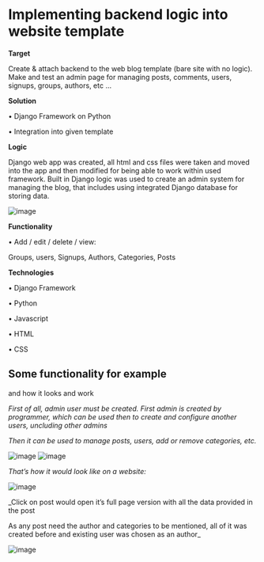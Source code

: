 # Implementing backend logic into website template

**Target**

Create & attach backend to the web blog template (bare site with no logic). Make and test an 
admin page for managing posts, comments, users, signups, groups, authors, etc …

**Solution**

• Django Framework on 
Python

• Integration into given
template

**Logic**

Django web app was created, all html and 
css files were taken and moved into the 
app and then modified for being able to 
work within used framework.
Built in Django logic was used to create an 
admin system for managing the blog, that 
includes using integrated Django database 
for storing data.

![image](https://github.com/yankee-co/Online-Blog-Web-App/assets/72886859/a587546f-2c2c-4d57-96bb-31e4f0c17851)

**Functionality**

• Add / edit / delete / view:

Groups, users, Signups, Authors,
Categories, Posts

**Technologies**

• Django Framework

• Python

• Javascript

• HTML

• CSS

## Some functionality for example
and how it looks and work

_First of all, admin user must be 
created. First admin is created by 
programmer, which can be used then 
to create and configure another 
users, uncluding other admins_

_Then it can be used to manage posts, users, add or remove categories, etc._

![image](https://github.com/yankee-co/Online-Blog-Web-App/assets/72886859/1f635620-a1ea-4cf9-a868-b23150359881)
![image](https://github.com/yankee-co/Online-Blog-Web-App/assets/72886859/9656ae8b-5b39-45b0-ab6e-d9d8071726a4)

_That’s how it would look like on a website:_

![image](https://github.com/yankee-co/Online-Blog-Web-App/assets/72886859/6ef73f2b-f6ac-455b-b472-22adea8148a3)

_Click on post would open it’s full page version
with all the data provided in the post

As any post need the author and categories to be mentioned, all of it was 
created before and existing user was chosen as an author_

![image](https://github.com/yankee-co/Online-Blog-Web-App/assets/72886859/1aaed9d1-7ffa-4bfc-a20a-9c67584b3b0c)



